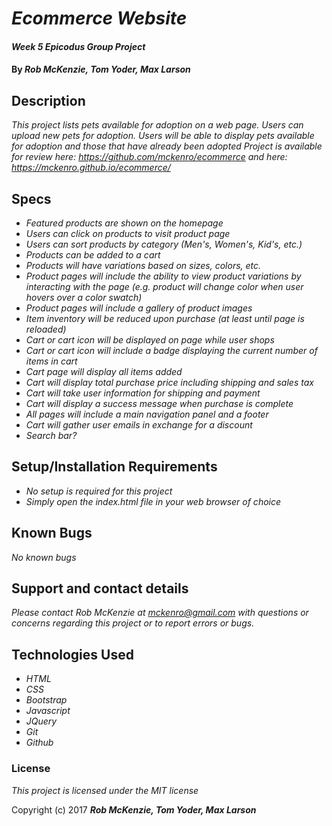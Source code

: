 # _Ecommerce Website_

#### _Week 5 Epicodus Group Project_

#### By _**Rob McKenzie, Tom Yoder, Max Larson**_

## Description

_This project lists pets available for adoption on a web page. Users can upload new pets for adoption. Users will be able to display pets available for adoption and those that have already been adopted Project is available for review here: https://github.com/mckenro/ecommerce and here: https://mckenro.github.io/ecommerce/_

## Specs

* _Featured products are shown on the homepage_
* _Users can click on products to visit product page_
* _Users can sort products by category (Men's, Women's, Kid's, etc.)_
* _Products can be added to a cart_
* _Products will have variations based on sizes, colors, etc._
* _Product pages will include the ability to view product variations by interacting with the page (e.g. product will change color when user hovers over a color swatch)_
* _Product pages will include a gallery of product images_
* _Item inventory will be reduced upon purchase (at least until page is reloaded)_
* _Cart or cart icon will be displayed on page while user shops_
* _Cart or cart icon will include a badge displaying the current number of items in cart_
* _Cart page will display all items added_
* _Cart will display total purchase price including shipping and sales tax_
* _Cart will take user information for shipping and payment_
* _Cart will display a success message when purchase is complete_
* _All pages will include a main navigation panel and a footer_
* _Cart will gather user emails in exchange for a discount_
* _Search bar?_

## Setup/Installation Requirements

* _No setup is required for this project_
* _Simply open the index.html file in your web browser of choice_

## Known Bugs

_No known bugs_

## Support and contact details

_Please contact Rob McKenzie at mckenro@gmail.com with questions or concerns regarding this project or to report errors or bugs._

## Technologies Used

* _HTML_
* _CSS_
* _Bootstrap_
* _Javascript_
* _JQuery_
* _Git_
* _Github_

### License

*This project is licensed under the MIT license*

Copyright (c) 2017 **_Rob McKenzie, Tom Yoder, Max Larson_**
